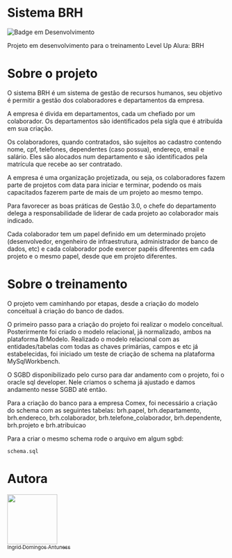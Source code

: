 # Sistema BRH 
![Badge em Desenvolvimento](http://img.shields.io/static/v1?label=STATUS&message=EM%20DESENVOLVIMENTO&color=GREEN&style=for-the-badge)


Projeto em desenvolvimento para o treinamento Level Up Alura: BRH

# Sobre o projeto
O sistema BRH é um sistema de gestão de recursos humanos, seu objetivo é permitir a gestão dos colaboradores e departamentos da empresa.


A empresa é divida em departamentos, cada um chefiado por um colaborador. Os departamentos são identificados pela sigla que é atribuída em sua criação.

Os colaboradores, quando contratados, são sujeitos ao cadastro contendo nome, cpf, telefones, dependentes (caso possua), endereço, email e salário. Eles são alocados num departamento e são identificados pela matrícula que recebe ao ser contratado.

A empresa é uma organização projetizada, ou seja, os colaboradores fazem parte de projetos com data para iniciar e terminar, podendo os mais capacitados fazerem parte de mais de um projeto ao mesmo tempo.

Para favorecer as boas práticas de Gestão 3.0, o chefe do departamento delega a responsabilidade de liderar de cada projeto ao colaborador mais indicado.

Cada colaborador tem um papel definido em um determinado projeto (desenvolvedor, engenheiro de infraestrutura, administrador de banco de dados, etc) e cada colaborador pode exercer papéis diferentes em cada projeto e o mesmo papel, desde que em projeto diferentes.

# Sobre o treinamento
O projeto vem caminhando por etapas, desde a criação do modelo conceitual à criação do banco de dados.

O primeiro passo para a criação do projeto foi realizar o modelo conceitual. Posterirmente foi criado o modelo relacional, já normalizado, ambos na plataforma BrModelo.
Realizado o modelo relacional com as entidades/tabelas  com todas as chaves primárias, campos e etc já estabelecidas, foi iniciado um teste de criação de schema na plataforma MySqlWorkbench.

O SGBD disponibilizado pelo curso para dar andamento com o projeto, foi o oracle sql developer. Nele criamos o schema já ajustado e damos andamento nesse SGBD até então. 

Para a criação do banco para a empresa Comex, foi necessário a criação do schema com as seguintes tabelas: brh.papel, brh.departamento, brh.endereco, brh.colaborador, brh.telefone_colaborador, brh.dependente, brh.projeto e brh.atribuicao


Para a criar o mesmo schema rode o arquivo em algum sgbd:


```
schema.sql
```

# Autora

[<img src="![image](https://user-images.githubusercontent.com/113357688/190251992-ad7f6bbf-2998-4d22-9440-7faf7e1f0f91.jpg))" width=115><br><sub>Ingrid Domingos Antuness</sub>](https://github.com/ingriddomingos) 

